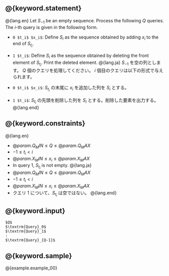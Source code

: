 ## @{keyword.statement}

@{lang.en}
Let $S_{-1}$ be an empty sequence.
Process the following $Q$ queries.
The $i$-th query is given in the following form.

- `0 $t_i$ $x_i$`: Define $S_i$ as the sequence obtained by adding $x_i$ to the end of $S_{t_i}$.
- `1 $t_i$`: Define $S_i$ as the sequence obtained by deleting the front element of $S_{t_i}$. Print the deleted element.
@{lang.ja}
$S_{-1}$ を空の列とします。
$Q$ 個のクエリを処理してください。
$i$ 個目のクエリは以下の形式で与えられます。

- `0 $t_i$ $x_i$`: $S_{t_i}$ の末尾に $x_i$ を追加した列を $S_i$ とする。
- `1 $t_i$`: $S_{t_i}$ の先頭を削除した列を $S_i$ とする。削除した要素を出力する。
@{lang.end}

## @{keyword.constraints}

@{lang.en}
- $@{param.Q_MIN} \leq Q \leq @{param.Q_MAX}$
- $-1 \leq t_i < i$
- $@{param.X_MIN} \leq x_i \leq @{param.X_MAX}$
- In query 1, $S_{t_i}$ is not empty.
@{lang.ja}
- $@{param.Q_MIN} \leq Q \leq @{param.Q_MAX}$
- $-1 \leq t_i < i$
- $@{param.X_MIN} \leq x_i \leq @{param.X_MAX}$
- クエリ 1 について、$S_{t_i}$ は空ではない。
@{lang.end}

## @{keyword.input}

~~~
$Q$
$\textrm{Query}_0$
$\textrm{Query}_1$
:
$\textrm{Query}_{Q-1}$
~~~

## @{keyword.sample}

@{example.example_00}
